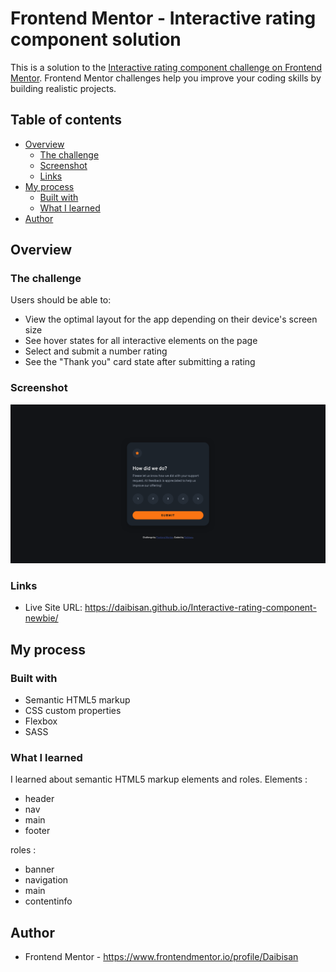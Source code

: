 # Frontend Mentor - Interactive rating component solution

This is a solution to the [Interactive rating component challenge on Frontend Mentor](https://www.frontendmentor.io/challenges/interactive-rating-component-koxpeBUmI). Frontend Mentor challenges help you improve your coding skills by building realistic projects. 

## Table of contents

- [Overview](#overview)
  - [The challenge](#the-challenge)
  - [Screenshot](#screenshot)
  - [Links](#links)
- [My process](#my-process)
  - [Built with](#built-with)
  - [What I learned](#what-i-learned)
- [Author](#author)

## Overview

### The challenge

Users should be able to:

- View the optimal layout for the app depending on their device's screen size
- See hover states for all interactive elements on the page
- Select and submit a number rating
- See the "Thank you" card state after submitting a rating

### Screenshot

![](./images/MyRatingsSS.png)

### Links

- Live Site URL: https://daibisan.github.io/Interactive-rating-component-newbie/

## My process

### Built with

- Semantic HTML5 markup
- CSS custom properties
- Flexbox
- SASS

### What I learned

I learned about semantic HTML5 markup elements and roles. Elements : 
- header
- nav
- main
- footer

roles : 
- banner
- navigation
- main
- contentinfo

## Author

- Frontend Mentor - https://www.frontendmentor.io/profile/Daibisan
